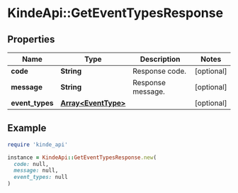 # KindeApi::GetEventTypesResponse

## Properties

| Name | Type | Description | Notes |
| ---- | ---- | ----------- | ----- |
| **code** | **String** | Response code. | [optional] |
| **message** | **String** | Response message. | [optional] |
| **event_types** | [**Array&lt;EventType&gt;**](EventType.md) |  | [optional] |

## Example

```ruby
require 'kinde_api'

instance = KindeApi::GetEventTypesResponse.new(
  code: null,
  message: null,
  event_types: null
)
```

